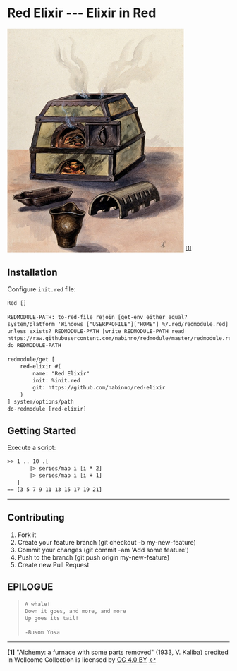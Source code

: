 # Red Elixir --- Elixir in Red

<img src=red-elixir.jpg width=400 /> <sup id="a1">[[1]](#f1)</sup>

## Installation
Configure `init.red` file:

```red:init.red
Red []

REDMODULE-PATH: to-red-file rejoin [get-env either equal? system/platform 'Windows ["USERPROFILE"]["HOME"] %/.red/redmodule.red]
unless exists? REDMODULE-PATH [write REDMODULE-PATH read https://raw.githubusercontent.com/nabinno/redmodule/master/redmodule.red]
do REDMODULE-PATH

redmodule/get [
    red-elixir #(
        name: "Red Elixir"
        init: %init.red
        git: https://github.com/nabinno/red-elixir
    )
] system/options/path
do-redmodule [red-elixir]
```

## Getting Started
Execute a script:

```red
>> 1 .. 10 .[
       |> series/map i [i * 2]
       |> series/map i [i + 1]
   ]
== [3 5 7 9 11 13 15 17 19 21]
```

---

## Contributing
1. Fork it
2. Create your feature branch (git checkout -b my-new-feature)
3. Commit your changes (git commit -am 'Add some feature')
4. Push to the branch (git push origin my-new-feature)
5. Create new Pull Request

## EPILOGUE
>     A whale!
>     Down it goes, and more, and more
>     Up goes its tail!
>
>     -Buson Yosa

---

<b id="f1">[1]</b> "Alchemy: a furnace with some parts removed" (1933, V. Kaliba) credited in Wellcome Collection is licensed by [CC 4.0 BY](https://creativecommons.org/licenses/by/4.0/) [↩](#a1)
